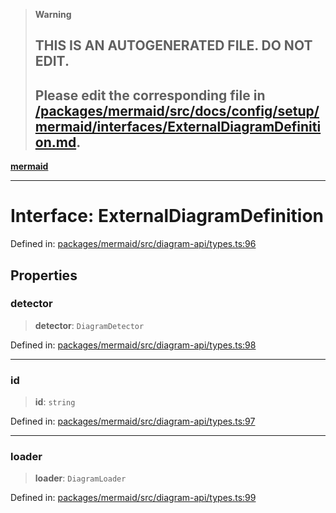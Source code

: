 > **Warning**
>
> ## THIS IS AN AUTOGENERATED FILE. DO NOT EDIT.
>
> ## Please edit the corresponding file in [/packages/mermaid/src/docs/config/setup/mermaid/interfaces/ExternalDiagramDefinition.md](../../../../../packages/mermaid/src/docs/config/setup/mermaid/interfaces/ExternalDiagramDefinition.md).

[**mermaid**](../../README.md)

---

# Interface: ExternalDiagramDefinition

Defined in: [packages/mermaid/src/diagram-api/types.ts:96](https://github.com/mermaid-js/mermaid/blob/master/packages/mermaid/src/diagram-api/types.ts#L96)

## Properties

### detector

> **detector**: `DiagramDetector`

Defined in: [packages/mermaid/src/diagram-api/types.ts:98](https://github.com/mermaid-js/mermaid/blob/master/packages/mermaid/src/diagram-api/types.ts#L98)

---

### id

> **id**: `string`

Defined in: [packages/mermaid/src/diagram-api/types.ts:97](https://github.com/mermaid-js/mermaid/blob/master/packages/mermaid/src/diagram-api/types.ts#L97)

---

### loader

> **loader**: `DiagramLoader`

Defined in: [packages/mermaid/src/diagram-api/types.ts:99](https://github.com/mermaid-js/mermaid/blob/master/packages/mermaid/src/diagram-api/types.ts#L99)
